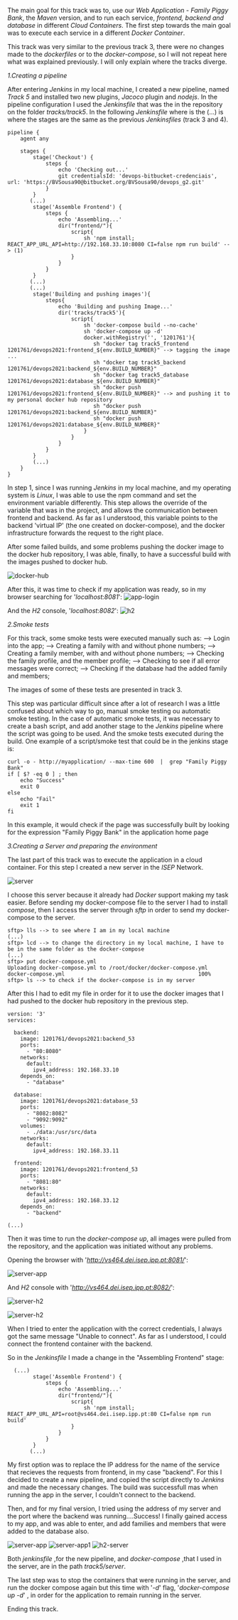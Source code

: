 The main goal for this track was to, use our _Web Application - Family Piggy Bank_, the _Maven_ version, and to run each service,
_frontend, backend and database_ in different _Cloud Containers_.
The first step towards the main goal was to execute each service in a different _Docker Container_.

This track was very similar to the previous track 3, there were no changes made to the _dockerfiles_ or to the _docker-compose_, so I will not repeat here
what was explained previously.
I will only explain where the tracks diverge.

_1.Creating a pipeline_

After entering _Jenkins_ in my local machine, I created a new pipeline, named _Track 5_ and installed two new plugins, _Jacoco_ plugin and _nodejs_.
In the pipeline configuration I used the _Jenkinsfile_ that was the in the repository on the folder _tracks/track5_.
In the following _Jenkinsfile_ where is the (...) is where the stages are the same as the previous _Jenkinsfiles_ (track 3 and 4).

```
pipeline {
    agent any

    stages {
        stage('Checkout') {
            steps {
                echo 'Checking out...'
                git credentialsId: 'devops-bitbucket-credenciais', url: 'https://BVSousa90@bitbucket.org/BVSousa90/devops_g2.git'
            }
        }
       (...)
        stage('Assemble Frontend') {
            steps {
                echo 'Assembling...'
                dir("frontend/"){
                    script{
                        sh 'npm install; REACT_APP_URL_API=http://192.168.33.10:8080 CI=false npm run build' --> (1)
                    }
                }
            }
        }
       (...)
       (...)
        stage('Building and pushing images'){
            steps{
                echo 'Building and pushing Image...'
                dir('tracks/track5'){
                    script{
                        sh 'docker-compose build --no-cache'
                        sh 'docker-compose up -d'
                        docker.withRegistry('', '1201761'){
                           sh "docker tag track5_frontend 1201761/devops2021:frontend_${env.BUILD_NUMBER}" --> tagging the image ...
                           sh "docker tag track5_backend 1201761/devops2021:backend_${env.BUILD_NUMBER}"
                           sh "docker tag track5_database 1201761/devops2021:database_${env.BUILD_NUMBER}"
                           sh "docker push 1201761/devops2021:frontend_${env.BUILD_NUMBER}" --> and pushing it to  my personal docker hub repository
                           sh "docker push 1201761/devops2021:backend_${env.BUILD_NUMBER}"
                           sh "docker push 1201761/devops2021:database_${env.BUILD_NUMBER}"
                        }
                    }
                }
            }
        }
        (...)
    }
}
```

In step 1, since I was running _Jenkins_ in my local machine, and my operating system is _Linux_, I was able to use the npm command and set the
environment variable differently. This step allows the override of the variable that was in the project, and allows the communication between frontend and backend.
As far as I understood, this variable points to the backend 'virtual IP' (the one created on docker-compose), and the docker infrastructure forwards the request to the right place.

After some failed builds, and some problems pushing the docker image to the docker hub repository, I was able, finally, to have a successful build with the images
pushed to docker hub.

![docker-hub](./images/track5/docker-hub)

After this, it was time to check if my application was ready, so in my browser searching for '_localhost:8081_':
![app-login](./images/track5/app_login1.png)

And the _H2_ console, '_localhost:8082_':
![h2](./images/track5/h2.png)

_2.Smoke tests_

For this track, some smoke tests were executed manually such as:
--> Login into the app;
--> Creating a family with and without phone numbers;
--> Creating a family member, with and without phone numbers;
--> Checking the family profile, and the member profile;
--> Checking to see if all error messages were correct;
--> Checking if the database had the added family and members;

The images of some of these tests are presented in track 3.

This step was particular difficult since after a lot of research I was a little confused about which way to go, manual smoke testing ou automatic smoke testing.
In the case of automatic smoke tests, it was necessary to create a bash script, and add another stage to the _Jenkins_ pipeline where the script
was going to be used. And the smoke tests executed during the build.
One example of a script/smoke test that could be in the jenkins stage is:

```
curl -o - http://myapplication/ --max-time 600  |  grep "Family Piggy Bank"
if [ $? -eq 0 ] ; then
    echo "Success"
    exit 0
else
    echo "Fail"
    exit 1
fi
```

In this example, it would check if the page was successfully built by looking for the expression "Family Piggy Bank" in the application home page

_3.Creating a Server and preparing the environment_

The last part of this track was to execute the application in a cloud container.
For this step I created a new server in the _ISEP_ Network.

![server](./images/track5/server.png)

I choose this server because it already had _Docker_ support making my task easier.
Before sending my docker-compose file to the server I had to install _compose_, then I access the server through _sftp_ in order to send my docker-compose to the server.

```
sftp> lls --> to see where I am in my local machine
(...)
sftp> lcd --> to change the directory in my local machine, I have to be in the same folder as the docker-compose
(...)
sftp> put docker-compose.yml
Uploading docker-compose.yml to /root/docker/docker-compose.yml
docker-compose.yml                                          100%
sftp> ls --> to check if the docker-compose is in my server
```

After this I had to edit my file in order for it to use the docker images that I had pushed to the docker hub repository in the previous step.

```
version: '3'
services:

  backend:
    image: 1201761/devops2021:backend_53
    ports:
      - "80:8080"
    networks:
      default:
        ipv4_address: 192.168.33.10
    depends_on:
      - "database"

  database:
    image: 1201761/devops2021:database_53
    ports:
      - "8082:8082"
      - "9092:9092"
    volumes:
      - ./data:/usr/src/data
    networks:
      default:
        ipv4_address: 192.168.33.11

  frontend:
    image: 1201761/devops2021:frontend_53
    ports:
      - "8081:80"
    networks:
      default:
        ipv4_address: 192.168.33.12
    depends_on:
      - "backend"

(...)

```

Then it was time to run the _docker-compose up_, all images were pulled from the repository, and the application was initiated without any problems.

Opening the browser with '_http://vs464.dei.isep.ipp.pt:8081/_':

![server-app](./images/track5/server-app.png)

And _H2_ console with '_http://vs464.dei.isep.ipp.pt:8082/_':

![server-h2](./images/track5/h2-console.png)

![server-h2](./images/track5/h2-server.png)

When I tried to enter the application with the correct credentials, I always got the same message "Unable to connect". As far as I understood, I could connect the frontend container with the backend.

So in the _Jenkinsfile_ I made a change in the "Assembling Frontend" stage:

```
  (...)
        stage('Assemble Frontend') {
            steps {
                echo 'Assembling...'
                dir("frontend/"){
                    script{
                        sh 'npm install; REACT_APP_URL_API=root@vs464.dei.isep.ipp.pt:80 CI=false npm run build'
                    }
                }
            }
        }
       (...)
```

My first option was to replace the IP address for the name of the service that recieves the requests from frontend, in my case "backend". For this I decided to create a new pipeline, and copied the script directly to _Jenkins_ and made the necessary changes.
The build was successfull mas when running the app in the server, I couldn't connect to the backend.

Then, and for my final version, I tried using the address of my server and the port where the backend was running....Success!
I finally gained access to my app, and was able to enter, and add families and members that were added to the database also.

![server-app]()
![server-app1]()
![h2-server]()

Both _jenkinsfile_ ,for the new pipeline, and _docker-compose_ ,that I used in the server, are in the path _track5/server_.

The last step was to stop the containers that were running in the server, and run the docker compose again but this time with '_-d_' flag, '_docker-compose up -d_' , in order for the application to remain running in the server.

Ending this track.
